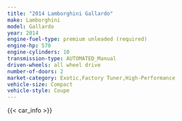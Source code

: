 ```yaml
---
title: "2014 Lamborghini Gallardo"
make: Lamborghini
model: Gallardo
year: 2014
engine-fuel-type: premium unleaded (required)
engine-hp: 570
engine-cylinders: 10
transmission-type: AUTOMATED_Manual
driven-wheels: all wheel drive
number-of-doors: 2
market-category: Exotic,Factory Tuner,High-Performance
vehicle-size: Compact
vehicle-style: Coupe
---
```


{{< car_info >}}
